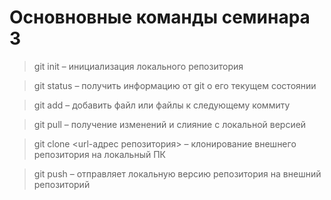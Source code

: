 # Основновные команды семинара 3

> git init – инициализация локального репозитория

> git status – получить информацию от git о его текущем состоянии

> git add – добавить файл или файлы к следующему коммиту

> git pull – получение изменений и слияние с локальной версией

> git clone <url-адрес репозитория> – клонирование внешнего репозитория на  локальный ПК

> git push – отправляет локальную версию репозитория на внешний
репозиторий